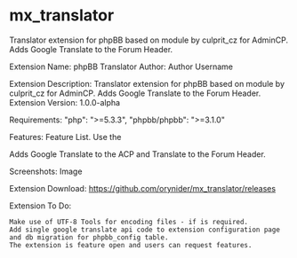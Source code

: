 # mx_translator
Translator extension for phpBB based on module by culprit_cz for AdminCP. Adds Google Translate to the Forum Header.

Extension Name: phpBB Translator
Author: Author Username

Extension Description: Translator extension for phpBB based on module by culprit_cz for AdminCP. Adds Google Translate to the Forum Header.
Extension Version: 1.0.0-alpha

Requirements: "php": ">=5.3.3",
"phpbb/phpbb": ">=3.1.0"

Features: Feature List. Use the

Adds Google Translate to the ACP and Translate to the Forum Header.

Screenshots: Image

Extension Download: https://github.com/orynider/mx_translator/releases

Extension To Do:

    Make use of UTF-8 Tools for encoding files - if is required.
    Add single google translate api code to extension configuration page and db migration for phpbb_config table.
    The extension is feature open and users can request features.

